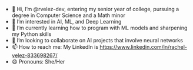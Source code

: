 - 👋 Hi, I’m @rvelez-dev, entering my senior year of college, pursuing a degree in Computer Science and a Math minor 
- 👀 I’m interested in AI, ML, and Deep Learning
- 🌱 I’m currently learning how to program with ML models and sharpening my Python skills
- 💞️ I’m looking to collaborate on AI projects that involve neural networks 
- 📫 How to reach me: My LinkedIn is https://www.linkedin.com/in/rachel-velez-833698267/
- 😄 Pronouns: She/Her

<!---
rvelez-dev/rvelez-dev is a ✨ special ✨ repository because its `README.md` (this file) appears on your GitHub profile.
You can click the Preview link to take a look at your changes.
--->
